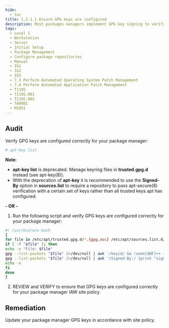 ```yaml
---
hide:
  - toc
title: 1.2.1.1 Ensure GPG keys are configured
description: Most packages managers implement GPG key signing to verify package integrity during installation.
tags:
  - Level 1
  - Workstation
  - Server
  - Initial Setup
  - Package Management
  - Configure package repositories
  - Manual
  - IG1
  - IG2
  - IG3
  - 7.3 Perform Automated Operating System Patch Management
  - 7.4 Perform Automated Application Patch Management
  - T1195
  - T1195.001
  - T1195.002
  - TA0001
  - M1051
---
```


## Audit
Verify GPG keys are configured correctly for your package manager:
```bash
# apt-key list
```

**Note**:
- **apt-key list** is deprecated. Manage keyring files in **trusted.gpg.d** instead (see apt-key(8)).
- With the deprecation of **apt-key** it is recommended to use the **Signed-By** option in **sources.list** to require a repository to pass apt-secure(8) verification with a certain set of keys rather than all trusted keys apt has configured.

**- OR -**
1. Run the following script and verify GPG keys are configured correctly for your package manager:
```bash
#! /usr/bin/env bash
{
for file in /etc/apt/trusted.gpg.d/*.{gpg,asc} /etc/apt/sources.list.d/*.{gpg,asc} ; do
if [ -f "$file" ]; then
echo -e "File: $file"
gpg --list-packets "$file" 2>/dev/null | awk '/keyid/ && !seen[$NF]++ {print "keyid:", $NF}'
gpg --list-packets "$file" 2>/dev/null | awk '/Signed-By:/ {print "signed-by:", $NF}'
echo -e
fi
done
}
```

2. REVIEW and VERIFY to ensure that GPG keys are configured correctly for your package manager IAW site policy.

## Remediation
Update your package manager GPG keys in accordance with site policy.

